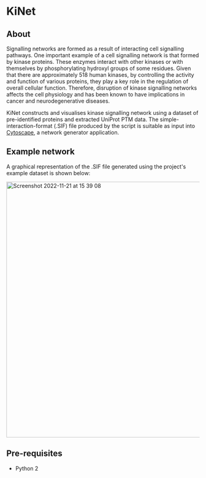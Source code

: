 # KiNet 

## About

Signalling networks are formed as a result of interacting cell signalling pathways. One important example of a cell signalling network is that formed by kinase proteins. These enzymes interact with other kinases or with themselves by phosphorylating hydroxyl groups of some residues. Given that there are approximately 518 human kinases, by controlling the activity and function of various proteins, they play a key role in the regulation of overall cellular function. Therefore, disruption of kinase signalling networks affects the cell physiology and has been known to have implications in cancer and neurodegenerative diseases. 

KiNet constructs and visualises kinase signalling network using a dataset of pre-identified proteins and extracted UniProt PTM data. The simple-interaction-format (.SIF) file produced by the script is suitable as input into [Cytoscape](https://cytoscape.org/), a network generator application.

## Example network

A graphical representation of the .SIF file generated using the project's example dataset is shown below:


<img width="666" alt="Screenshot 2022-11-21 at 15 39 08" src="https://user-images.githubusercontent.com/25756557/203096026-005db867-244e-4f8f-bbaf-3e3ee7b863a0.png">


## Pre-requisites

* Python 2
